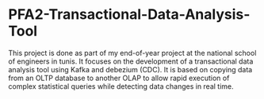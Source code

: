 # PFA2-Transactional-Data-Analysis-Tool
This project is done as part of my end-of-year project at the national school of engineers in tunis. It focuses on the development of a transactional data analysis tool using Kafka and debezium (CDC). It is based on copying data from an OLTP database to another OLAP to allow rapid execution of complex statistical queries while detecting data changes in real time.

